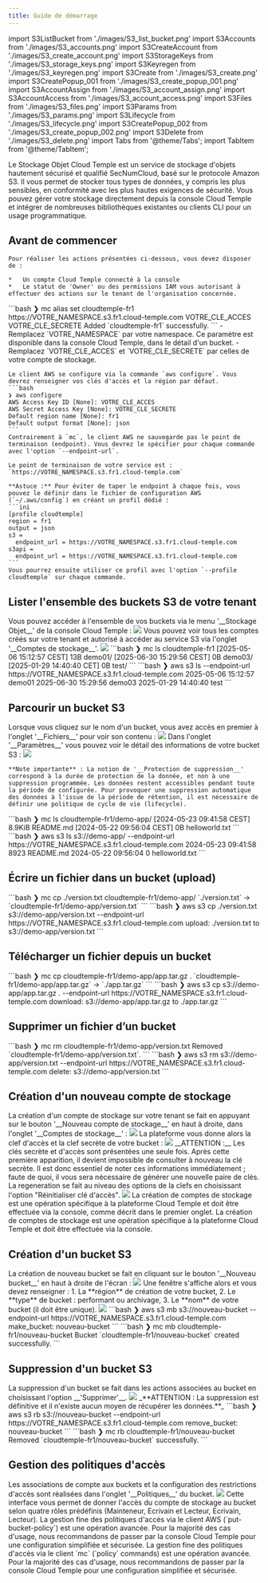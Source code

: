 ```yaml
---
title: Guide de démarrage
---
```

import S3ListBucket from './images/S3_list_bucket.png'
import S3Accounts from './images/S3_accounts.png'
import S3CreateAccount from './images/S3_create_account.png'
import S3StorageKeys from './images/S3_storage_keys.png'
import S3Keyregen from './images/S3_keyregen.png'
import S3Create from './images/S3_create.png'
import S3CreatePopup_001 from './images/S3_create_popup_001.png'
import S3AccountAssign from './images/S3_account_assign.png'
import S3AccountAccess from './images/S3_account_access.png'
import S3Files from './images/S3_files.png'
import S3Params from './images/S3_params.png'
import S3Lifecycle from './images/S3_lifecycle.png'
import S3CreatePopup_002 from './images/S3_create_popup_002.png'
import S3Delete from './images/S3_delete.png'
import Tabs from '@theme/Tabs';
import TabItem from '@theme/TabItem';


Le Stockage Objet Cloud Temple est un service de stockage d'objets hautement sécurisé et qualifié SecNumCloud, basé sur le protocole Amazon S3. Il vous permet de stocker tous types de données, y compris les plus sensibles, en conformité avec les plus hautes exigences de sécurité. Vous pouvez gérer votre stockage directement depuis la console Cloud Temple et intégrer de nombreuses bibliothèques existantes ou clients CLI pour un usage programmatique.

## Avant de commencer

<Tabs>
  <TabItem value="Console Cloud Temple" label="Console Cloud Temple" default>

    Pour réaliser les actions présentées ci-dessous, vous devez disposer de :

    *   Un compte Cloud Temple connecté à la console
    *   Le statut de 'Owner' ou des permissions IAM vous autorisant à effectuer des actions sur le tenant de l'organisation concernée.

  </TabItem>
  <TabItem value="MC CLI" label="MC CLI">
    ```bash
    ❯ mc alias set cloudtemple-fr1 https://VOTRE_NAMESPACE.s3.fr1.cloud-temple.com VOTRE_CLE_ACCES VOTRE_CLE_SECRETE
    Added `cloudtemple-fr1` successfully.
    ```
    - Remplacez `VOTRE_NAMESPACE` par votre namespace. Ce paramètre est disponible dans la console Cloud Temple, dans le détail d'un bucket.
    - Remplacez `VOTRE_CLE_ACCES` et `VOTRE_CLE_SECRETE` par celles de votre compte de stockage.

  </TabItem>
  <TabItem value="AWS CLI" label="AWS CLI">

    Le client AWS se configure via la commande `aws configure`. Vous devrez renseigner vos clés d'accès et la région par défaut.
    ```bash
    ❯ aws configure
    AWS Access Key ID [None]: VOTRE_CLE_ACCES
    AWS Secret Access Key [None]: VOTRE_CLE_SECRETE
    Default region name [None]: fr1
    Default output format [None]: json
    ```
    Contrairement à `mc`, le client AWS ne sauvegarde pas le point de terminaison (endpoint). Vous devrez le spécifier pour chaque commande avec l'option `--endpoint-url`.

    Le point de terminaison de votre service est : `https://VOTRE_NAMESPACE.s3.fr1.cloud-temple.com`

    **Astuce :** Pour éviter de taper le endpoint à chaque fois, vous pouvez le définir dans le fichier de configuration AWS (`~/.aws/config`) en créant un profil dédié :
    ```ini
    [profile cloudtemple]
    region = fr1
    output = json
    s3 =
      endpoint_url = https://VOTRE_NAMESPACE.s3.fr1.cloud-temple.com
    s3api =
      endpoint_url = https://VOTRE_NAMESPACE.s3.fr1.cloud-temple.com
    ```
    Vous pourrez ensuite utiliser ce profil avec l'option `--profile cloudtemple` sur chaque commande.


  </TabItem>

</Tabs>

## Lister l'ensemble des buckets S3 de votre tenant
<Tabs>
  <TabItem value="Console Cloud Temple" label="Console Cloud Temple" default>
    Vous pouvez accéder à l'ensemble de vos buckets via le menu '__Stockage Objet__' de la console Cloud Temple :
    <img src={S3ListBucket} />
    Vous pouvez voir tous les comptes créés sur votre tenant et autorisé à accéder au service S3 via l'onglet '__Comptes de stockage__'.
    <img src={S3Accounts} />
  </TabItem>
  <TabItem value="MC CLI" label="MC CLI">
    ```bash
    ❯ mc ls cloudtemple-fr1
    [2025-05-06 15:12:57 CEST]     13B demo01/
    [2025-06-30 15:29:56 CEST]      0B demo03/
    [2025-01-29 14:40:40 CET]      0B test/
    ```
  </TabItem>
  <TabItem value="AWS CLI" label="AWS CLI">
    ```bash
    ❯ aws s3 ls --endpoint-url https://VOTRE_NAMESPACE.s3.fr1.cloud-temple.com
    2025-05-06 15:12:57 demo01
    2025-06-30 15:29:56 demo03
    2025-01-29 14:40:40 test
    ```
  </TabItem>

</Tabs>

## Parcourir un bucket S3
<Tabs>
  <TabItem value="Console Cloud Temple" label="Console Cloud Temple" default>
    Lorsque vous cliquez sur le nom d'un bucket, vous avez accès en premier à l'onglet '__Fichiers__' pour voir son contenu :
    <img src={S3Files} />
    Dans l'onglet '__Paramètres__' vous pouvez voir le détail des informations de votre bucket S3 :
    <img src={S3Params} />

    **Note importante** : La notion de '__Protection de suppression__' correspond à la durée de protection de la donnée, et non à une suppression programmée. Les données restent accessibles pendant toute la période de configurée. Pour provoquer une suppression automatique des données à l'issue de la période de rétention, il est nécessaire de définir une politique de cycle de vie (lifecycle).
  </TabItem>
  <TabItem value="MC CLI" label="MC CLI">
    ```bash
    ❯ mc ls cloudtemple-fr1/demo-app/
    [2024-05-23 09:41:58 CEST] 8.9KiB README.md
    [2024-05-22 09:56:04 CEST]     0B helloworld.txt
    ```
  </TabItem>

  <TabItem value="AWS CLI" label="AWS CLI">
    ```bash
    ❯ aws s3 ls s3://demo-app/ --endpoint-url https://VOTRE_NAMESPACE.s3.fr1.cloud-temple.com
    2024-05-23 09:41:58      8923 README.md
    2024-05-22 09:56:04         0 helloworld.txt
    ```
  </TabItem>

</Tabs>

## Écrire un fichier dans un bucket (upload)
<Tabs>
  <TabItem value="MC CLI" label="MC CLI" default>
    ```bash
    ❯ mc cp ./version.txt cloudtemple-fr1/demo-app/
    `./version.txt` -> `cloudtemple-fr1/demo-app/version.txt`
    ```
  </TabItem>

  <TabItem value="AWS CLI" label="AWS CLI">
    ```bash
    ❯ aws s3 cp ./version.txt s3://demo-app/version.txt --endpoint-url https://VOTRE_NAMESPACE.s3.fr1.cloud-temple.com
    upload: ./version.txt to s3://demo-app/version.txt
    ```
  </TabItem>

</Tabs>

## Télécharger un fichier depuis un bucket
<Tabs>
  <TabItem value="MC CLI" label="MC CLI" default>
    ```bash
    ❯ mc cp cloudtemple-fr1/demo-app/app.tar.gz .
    `cloudtemple-fr1/demo-app/app.tar.gz` -> `./app.tar.gz`
    ```
  </TabItem>

  <TabItem value="AWS CLI" label="AWS CLI">
    ```bash
    ❯ aws s3 cp s3://demo-app/app.tar.gz . --endpoint-url https://VOTRE_NAMESPACE.s3.fr1.cloud-temple.com
    download: s3://demo-app/app.tar.gz to ./app.tar.gz
    ```
  </TabItem>

</Tabs>

## Supprimer un fichier d’un bucket
<Tabs>
  <TabItem value="MC CLI" label="MC CLI" default>
    ```bash
    ❯ mc rm cloudtemple-fr1/demo-app/version.txt
    Removed `cloudtemple-fr1/demo-app/version.txt`.
    ```
  </TabItem>

  <TabItem value="AWS CLI" label="AWS CLI">
    ```bash
    ❯ aws s3 rm s3://demo-app/version.txt --endpoint-url https://VOTRE_NAMESPACE.s3.fr1.cloud-temple.com
    delete: s3://demo-app/version.txt
    ```
  </TabItem>

</Tabs>

## Création d'un nouveau compte de stockage
<Tabs>
  <TabItem value="Console Cloud Temple" label="Console Cloud Temple" default>
    La création d'un compte de stockage sur votre tenant se fait en appuyant sur le bouton '__Nouveau compte de stockage__' en haut à droite, dans l'onglet '__Comptes de stockage__' :
    <img src={S3CreateAccount} />
    La plateforme vous donne alors la clef d'accès et la clef secrète de votre bucket :
    <img src={S3StorageKeys} />
    __ATTENTION :__ Les clés secrète et d'accès sont présentées une seule fois. Après cette première apparition, il devient impossible de consulter à nouveau la clé secrète. Il est donc essentiel de noter ces informations immédiatement ; faute de quoi, il vous sera nécessaire de générer une nouvelle paire de clés.
    La regeneration se fait au niveau des options de la clefs en choisissant l'option "Réinitialiser clé d'accès".
    <img src={S3Keyregen} />
  </TabItem>
  <TabItem value="AWS CLI" label="AWS CLI">
    La création de comptes de stockage est une opération spécifique à la plateforme Cloud Temple et doit être effectuée via la console, comme décrit dans le premier onglet.
  </TabItem>
  <TabItem value="MC CLI" label="MC CLI">
    La création de comptes de stockage est une opération spécifique à la plateforme Cloud Temple et doit être effectuée via la console.
  </TabItem>
</Tabs>

## Création d'un bucket S3
<Tabs>
  <TabItem value="Console Cloud Temple" label="Console Cloud Temple" default>
    La création de nouveau bucket se fait en cliquant sur le bouton '__Nouveau bucket__' en haut à droite de l'écran :
    <img src={S3Create} />
    Une fenêtre s'affiche alors et vous devez renseigner :
    1. La **région** de création de votre bucket,
    2. Le **type** de bucket : performant ou archivage,
    3. Le **nom** de votre bucket (il doit être unique).
    <img src={S3CreatePopup_001} />
  </TabItem>
  <TabItem value="AWS CLI" label="AWS CLI">
    ```bash
    ❯ aws s3 mb s3://nouveau-bucket --endpoint-url https://VOTRE_NAMESPACE.s3.fr1.cloud-temple.com
    make_bucket: nouveau-bucket
    ```
  </TabItem>
  <TabItem value="MC CLI" label="MC CLI">
    ```bash
    ❯ mc mb cloudtemple-fr1/nouveau-bucket
    Bucket `cloudtemple-fr1/nouveau-bucket` created successfully.
    ```
  </TabItem>
</Tabs>

## Suppression d'un bucket S3
<Tabs>
  <TabItem value="Console Cloud Temple" label="Console Cloud Temple" default>
    La suppression d'un bucket se fait dans les actions associées au bucket en choisissant l'option __'Supprimer'__.
    <img src={S3Delete} />
    _**ATTENTION : La suppression est définitive et il n'existe aucun moyen de récupérer les données.**_
  </TabItem>
  <TabItem value="AWS CLI" label="AWS CLI">
    ```bash
    ❯ aws s3 rb s3://nouveau-bucket --endpoint-url https://VOTRE_NAMESPACE.s3.fr1.cloud-temple.com
    remove_bucket: nouveau-bucket
    ```
  </TabItem>
  <TabItem value="MC CLI" label="MC CLI">
    ```bash
    ❯ mc rb cloudtemple-fr1/nouveau-bucket
    Removed `cloudtemple-fr1/nouveau-bucket` successfully.
    ```
  </TabItem>
</Tabs>

## Gestion des politiques d'accès
<Tabs>
  <TabItem value="Console Cloud Temple" label="Console Cloud Temple" default>
    Les associations de compte aux buckets et la configuration des restrictions d'accès sont réalisées dans l'onglet '__Politiques__' du bucket.
    <img src={S3AccountAssign} />
    Cette interface vous permet de donner l'accès du compte de stockage au bucket selon quatre rôles prédéfinis (Mainteneur, Ecrivain et Lecteur, Ecrivain, Lecteur).
  </TabItem>
  <TabItem value="AWS CLI" label="AWS CLI">
    La gestion fine des politiques d'accès via le client AWS (`put-bucket-policy`) est une opération avancée. Pour la majorité des cas d'usage, nous recommandons de passer par la console Cloud Temple pour une configuration simplifiée et sécurisée.
  </TabItem>
  <TabItem value="MC CLI" label="MC CLI">
    La gestion fine des politiques d'accès via le client `mc` (`policy` commands) est une opération avancée. Pour la majorité des cas d'usage, nous recommandons de passer par la console Cloud Temple pour une configuration simplifiée et sécurisée.
  </TabItem>
</Tabs>

